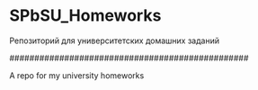 SPbSU_Homeworks
===============


Репозиторий для университетских домашних заданий

################################################

A repo for my university homeworks
